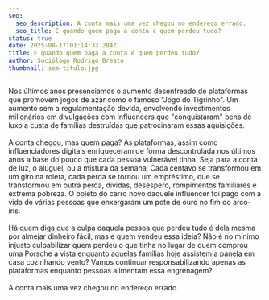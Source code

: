 ```yaml
---
seo:
  seo_description: A conta mais uma vez chegou no endereço errado.
  seo_title: E quando quem paga a conta é quem perdeu tudo?
status: true
date: 2025-08-17T01:14:33.284Z
title: E quando quem paga a conta é quem perdeu tudo?
author: Sociólogo Rodrigo Breato
thumbnail: sem-título.jpg
---
```

<!--StartFragment-->

Nos últimos anos presenciamos o aumento desenfreado de plataformas que promovem jogos de azar como o famoso "Jogo do Tigrinho". Um aumento sem a regulamentação devida, envolvendo investimentos milionários em divulgações com influencers que "conquistaram" bens de luxo a custa de famílias destruídas que patrocinaram essas aquisições.\
\
A conta chegou, mas quem paga? As plataformas, assim como influenciadores digitais enriqueceram de forma descontrolada nos últimos anos a base do pouco que cada pessoa vulnerável tinha. Seja para a conta de luz, o aluguel, ou a mistura da semana. Cada centavo se transformou em um giro na roleta, cada perda se tornou um empréstimo, que se transformou em outra perda, dívidas, desespero, rompimentos familiares e extrema pobreza. O boleto do carro novo daquele influencer foi pago com a vida de várias pessoas que enxergaram um pote de ouro no fim do arco-íris.\
\
Há quem diga que a culpa daquela pessoa que perdeu tudo é dela mesma por almejar dinheiro fácil, mas e quem vendeu essa ideia? Não é no mínimo injusto culpabilizar quem perdeu o que tinha no lugar de quem comprou uma Porsche a vista enquanto aquelas famílias hoje assistem a panela em casa cozinhando vento? Vamos continuar responsabilizando apenas as plataformas enquanto pessoas alimentam essa engrenagem?\
\
A conta mais uma vez chegou no endereço errado.

<!--EndFragment-->